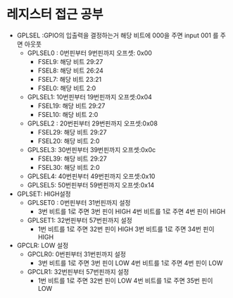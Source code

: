 # 레지스터 접근 공부

- GPLSEL :GPIO의 입출력을 결정하는거 해당 비트에 000을 주면 input 001 를 주면 아웃풋
    - GPLSEL0 : 0번핀부터 9번핀까지 오프셋: 0x00
        - FSEL9: 해당 비트 29:27
        - FSEL8: 해당 비트 26:24
        - FSEL7: 해당 비트 23:21
        - FSEL0: 해당 비트 2:0
    - GPLSEL1: 10번핀부터 19번핀까지 오프셋:0x04
        - FSEL19: 해당 비트 29:27
        - FSEL10: 해당 비트 2:0
    - GPLSEL2 : 20번핀부터 29번핀까지 오프셋:0x08
        - FSEL29: 해당 비트 29:27
        - FSEL20: 해당 비트 2:0
    - GPLSEL3: 30번핀부터 39번핀까지 오프셋:0x0c
        - FSEL39: 해당 비트 29:27
        - FSEL30: 해당 비트 2:0
    - GPLSEL4: 40번핀부터 49번핀까지 오프셋:0x10
    - GPLSEL5: 50번핀부터 59번핀까지 오프셋:0x14
- GPLSET: HIGH설정
    - GPLSET0 : 0번핀부터 31번핀까지 설정
        - 3번 비트를 1로 주면 3번 핀이 HIGH 4번 비트를 1로 주면 4번 핀이 HIGH
    - GPLSET1: 32번핀부터 57번핀까지 설정
        - 1번 비트를 1로 주면 32번 핀이 HIGH 3번 비트를 1로 주면 34번 핀이 HIGH
- GPCLR: LOW 설정
    - GPCLR0: 0번핀부터 31번핀까지 설정
        - 3번 비트를 1로 주면 3번 핀이 LOW 4번 비트를 1로 주면 4번 핀이 LOW
    - GPCLR1: 32번핀부터 57번핀까지 설정
        - 1번 비트를 1로 주면 32번 핀이 LOW 4번 비트를 1로 주면 35번 핀이 LOW
